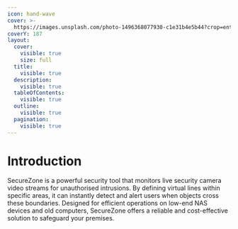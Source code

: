 ```yaml
---
icon: hand-wave
cover: >-
  https://images.unsplash.com/photo-1496368077930-c1e31b4e5b44?crop=entropy&cs=srgb&fm=jpg&ixid=M3wxOTcwMjR8MHwxfHNlYXJjaHwxfHxzZWN1cml0eXxlbnwwfHx8fDE3MzE2NzgyNDR8MA&ixlib=rb-4.0.3&q=85
coverY: 187
layout:
  cover:
    visible: true
    size: full
  title:
    visible: true
  description:
    visible: true
  tableOfContents:
    visible: true
  outline:
    visible: true
  pagination:
    visible: true
---
```


# Introduction

SecureZone is a powerful security tool that monitors live security camera video streams for unauthorised intrusions. By defining virtual lines within specific areas, it can instantly detect and alert users when objects cross these boundaries. Designed for efficient operations on low-end NAS devices and old computers, SecureZone offers a reliable and cost-effective solution to safeguard your premises.
